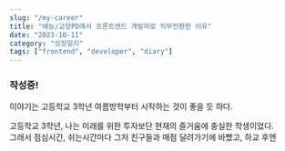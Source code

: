 ```yaml
---
slug: "/my-career"
title: "예능/교양PD에서 프론트엔드 개발자로 직무전환한 이유"
date: "2023-10-11"
category: "성장일지"
tags: ["frontend", "developer", "diary"]
---
```


### 작성중!

이야기는 고등학교 3학년 여름방학부터 시작하는 것이 좋을 듯 하다.

고등학교 3학년, 나는 미래를 위한 투자보단 현재의 즐거움에 충실한 학생이었다.  
그래서 점심시간, 쉬는시간마다 그저 친구들과 매점 달려가기에 바빴고, 하교 후엔
